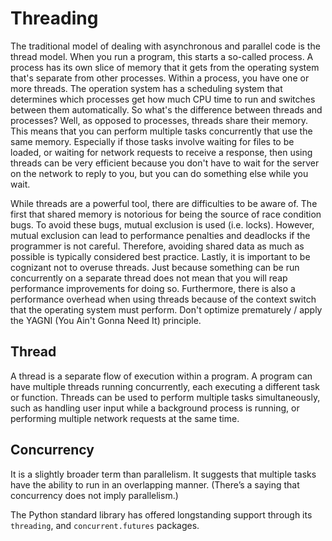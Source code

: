 # Threading

The traditional model of dealing with asynchronous and parallel code is the thread model. When you run a program, this starts a so-called process. A process has its own slice of memory that it gets from the operating system that's separate from other processes. Within a process, you have one or more threads. The operation system has a scheduling system that determines which processes get how much CPU time to run and switches between them automatically. So what's the difference between threads and processes? Well, as opposed to processes, threads share their memory. This means that you can perform multiple tasks concurrently that use the same memory. Especially if those tasks involve waiting for files to be loaded, or waiting for network requests to receive a response, then using threads can be very efficient because you don't have to wait for the server on the network to reply to you, but you can do something else while you wait.

While threads are a powerful tool, there are difficulties to be aware of. The first that shared memory is notorious for being the source of race condition bugs. To avoid these bugs, mutual exclusion is used (i.e. locks). However, mutual exclusion can lead to performance penalties and deadlocks if the programmer is not careful. Therefore, avoiding shared data as much as possible is typically considered best practice. Lastly, it is important to be cognizant not to overuse threads. Just because something can be run concurrently on a separate thread does not mean that you will reap performance improvements for doing so. Furthermore, there is also a performance overhead when using threads because of the context switch that the operating system must perform. Don't optimize prematurely / apply the YAGNI (You Ain't Gonna Need It) principle.

## Thread

A thread is a separate flow of execution within a program. A program can have multiple threads running concurrently, each executing a different task or function. Threads can be used to perform multiple tasks simultaneously, such as handling user input while a background process is running, or performing multiple network requests at the same time.

## Concurrency
It is a slightly broader term than parallelism. It suggests that multiple tasks have the ability to run in an overlapping manner. (There’s a saying that concurrency does not imply parallelism.)

The Python standard library has offered longstanding support through its `threading`, and `concurrent.futures` packages.

